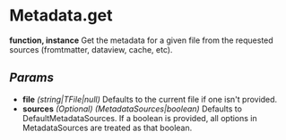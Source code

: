 # Metadata.get
**function, instance**
Get the metadata for a given file from the requested sources (fromtmatter, dataview, cache, etc).
## *Params*
- **file** *(string|TFile|null)* Defaults to the current file if one isn't provided.
- **sources** *(Optional) (MetadataSources|boolean)* Defaults to DefaultMetadataSources. If a boolean is provided, all options in MetadataSources are treated as that boolean.